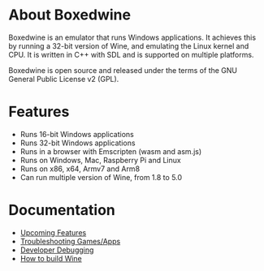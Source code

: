 # About Boxedwine

Boxedwine is an emulator that runs Windows applications. It achieves this by running a 32-bit version of Wine, and emulating the Linux kernel and CPU. It is written in C++ with SDL and is supported on multiple platforms.

Boxedwine is open source and released under the terms of the GNU General Public License v2 (GPL).

# Features

* Runs 16-bit Windows applications
* Runs 32-bit Windows applications
* Runs in a browser with Emscripten (wasm and asm.js)
* Runs on Windows, Mac, Raspberry Pi and Linux
* Runs on x86, x64, Armv7 and Arm8
* Can run multiple version of Wine, from 1.8 to 5.0

# Documentation
* [Upcoming Features](https://github.com/danoon2/Boxedwine/wiki/Roadmap-Features)
* [Troubleshooting Games/Apps](https://github.com/danoon2/Boxedwine/wiki/Troubleshooting-Games-Apps)
* [Developer Debugging](https://github.com/danoon2/Boxedwine/wiki/Developer-Debugging)
* [How to build Wine](https://github.com/danoon2/Boxedwine/wiki/How-build-Wine)